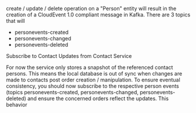 

 create / update / delete operation on a "Person" entity will result in the creation of a CloudEvent 1.0 compliant message in Kafka. There are 3 topics that will 

* personevents-created
* personevents-changed
* personevents-deleted



Subscribe to Contact Updates from Contact Service

For now the service only stores a snapshot of the referenced contact persons. This means the local database is out of sync when changes are made to contacts post order creation / manipulation. To ensure eventual consistency, you should now subscribe to the respective person events (topics personevents-created, personevents-changed, personevents-deleted) and ensure the concerned orders reflect the updates. This behavior 






